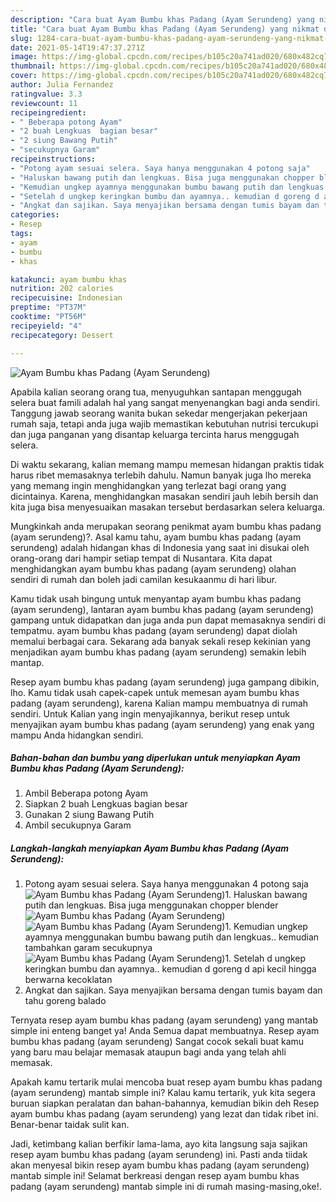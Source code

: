 ```yaml
---
description: "Cara buat Ayam Bumbu khas Padang (Ayam Serundeng) yang nikmat dan Mudah Dibuat"
title: "Cara buat Ayam Bumbu khas Padang (Ayam Serundeng) yang nikmat dan Mudah Dibuat"
slug: 1284-cara-buat-ayam-bumbu-khas-padang-ayam-serundeng-yang-nikmat-dan-mudah-dibuat
date: 2021-05-14T19:47:37.271Z
image: https://img-global.cpcdn.com/recipes/b105c20a741ad020/680x482cq70/ayam-bumbu-khas-padang-ayam-serundeng-foto-resep-utama.jpg
thumbnail: https://img-global.cpcdn.com/recipes/b105c20a741ad020/680x482cq70/ayam-bumbu-khas-padang-ayam-serundeng-foto-resep-utama.jpg
cover: https://img-global.cpcdn.com/recipes/b105c20a741ad020/680x482cq70/ayam-bumbu-khas-padang-ayam-serundeng-foto-resep-utama.jpg
author: Julia Fernandez
ratingvalue: 3.3
reviewcount: 11
recipeingredient:
- " Beberapa potong Ayam"
- "2 buah Lengkuas  bagian besar"
- "2 siung Bawang Putih"
- "secukupnya Garam"
recipeinstructions:
- "Potong ayam sesuai selera. Saya hanya menggunakan 4 potong saja"
- "Haluskan bawang putih dan lengkuas. Bisa juga menggunakan chopper blender"
- "Kemudian ungkep ayamnya menggunakan bumbu bawang putih dan lengkuas.. kemudian tambahkan garam secukupnya"
- "Setelah d ungkep keringkan bumbu dan ayamnya.. kemudian d goreng d api kecil hingga berwarna kecoklatan"
- "Angkat dan sajikan. Saya menyajikan bersama dengan tumis bayam dan tahu goreng balado"
categories:
- Resep
tags:
- ayam
- bumbu
- khas

katakunci: ayam bumbu khas 
nutrition: 202 calories
recipecuisine: Indonesian
preptime: "PT37M"
cooktime: "PT56M"
recipeyield: "4"
recipecategory: Dessert

---
```



![Ayam Bumbu khas Padang (Ayam Serundeng)](https://img-global.cpcdn.com/recipes/b105c20a741ad020/680x482cq70/ayam-bumbu-khas-padang-ayam-serundeng-foto-resep-utama.jpg)

Apabila kalian seorang orang tua, menyuguhkan santapan menggugah selera buat famili adalah hal yang sangat menyenangkan bagi anda sendiri. Tanggung jawab seorang  wanita bukan sekedar mengerjakan pekerjaan rumah saja, tetapi anda juga wajib memastikan kebutuhan nutrisi tercukupi dan juga panganan yang disantap keluarga tercinta harus menggugah selera.

Di waktu  sekarang, kalian memang mampu memesan hidangan praktis tidak harus ribet memasaknya terlebih dahulu. Namun banyak juga lho mereka yang memang ingin menghidangkan yang terlezat bagi orang yang dicintainya. Karena, menghidangkan masakan sendiri jauh lebih bersih dan kita juga bisa menyesuaikan masakan tersebut berdasarkan selera keluarga. 



Mungkinkah anda merupakan seorang penikmat ayam bumbu khas padang (ayam serundeng)?. Asal kamu tahu, ayam bumbu khas padang (ayam serundeng) adalah hidangan khas di Indonesia yang saat ini disukai oleh orang-orang dari hampir setiap tempat di Nusantara. Kita dapat menghidangkan ayam bumbu khas padang (ayam serundeng) olahan sendiri di rumah dan boleh jadi camilan kesukaanmu di hari libur.

Kamu tidak usah bingung untuk menyantap ayam bumbu khas padang (ayam serundeng), lantaran ayam bumbu khas padang (ayam serundeng) gampang untuk didapatkan dan juga anda pun dapat memasaknya sendiri di tempatmu. ayam bumbu khas padang (ayam serundeng) dapat diolah memalui berbagai cara. Sekarang ada banyak sekali resep kekinian yang menjadikan ayam bumbu khas padang (ayam serundeng) semakin lebih mantap.

Resep ayam bumbu khas padang (ayam serundeng) juga gampang dibikin, lho. Kamu tidak usah capek-capek untuk memesan ayam bumbu khas padang (ayam serundeng), karena Kalian mampu membuatnya di rumah sendiri. Untuk Kalian yang ingin menyajikannya, berikut resep untuk menyajikan ayam bumbu khas padang (ayam serundeng) yang enak yang mampu Anda hidangkan sendiri.

<!--inarticleads1-->

##### Bahan-bahan dan bumbu yang diperlukan untuk menyiapkan Ayam Bumbu khas Padang (Ayam Serundeng):

1. Ambil  Beberapa potong Ayam
1. Siapkan 2 buah Lengkuas  bagian besar
1. Gunakan 2 siung Bawang Putih
1. Ambil secukupnya Garam




<!--inarticleads2-->

##### Langkah-langkah menyiapkan Ayam Bumbu khas Padang (Ayam Serundeng):

1. Potong ayam sesuai selera. Saya hanya menggunakan 4 potong saja
<img src="https://img-global.cpcdn.com/steps/c114d05285de2c8a/160x128cq70/ayam-bumbu-khas-padang-ayam-serundeng-langkah-memasak-1-foto.jpg" alt="Ayam Bumbu khas Padang (Ayam Serundeng)">1. Haluskan bawang putih dan lengkuas. Bisa juga menggunakan chopper blender
<img src="https://img-global.cpcdn.com/steps/1da884083bf8027f/160x128cq70/ayam-bumbu-khas-padang-ayam-serundeng-langkah-memasak-2-foto.jpg" alt="Ayam Bumbu khas Padang (Ayam Serundeng)"><img src="https://img-global.cpcdn.com/steps/5debfe3db5cbfae5/160x128cq70/ayam-bumbu-khas-padang-ayam-serundeng-langkah-memasak-2-foto.jpg" alt="Ayam Bumbu khas Padang (Ayam Serundeng)">1. Kemudian ungkep ayamnya menggunakan bumbu bawang putih dan lengkuas.. kemudian tambahkan garam secukupnya
<img src="https://img-global.cpcdn.com/steps/62310b47e2c1361f/160x128cq70/ayam-bumbu-khas-padang-ayam-serundeng-langkah-memasak-3-foto.jpg" alt="Ayam Bumbu khas Padang (Ayam Serundeng)">1. Setelah d ungkep keringkan bumbu dan ayamnya.. kemudian d goreng d api kecil hingga berwarna kecoklatan
1. Angkat dan sajikan. Saya menyajikan bersama dengan tumis bayam dan tahu goreng balado




Ternyata resep ayam bumbu khas padang (ayam serundeng) yang mantab simple ini enteng banget ya! Anda Semua dapat membuatnya. Resep ayam bumbu khas padang (ayam serundeng) Sangat cocok sekali buat kamu yang baru mau belajar memasak ataupun bagi anda yang telah ahli memasak.

Apakah kamu tertarik mulai mencoba buat resep ayam bumbu khas padang (ayam serundeng) mantab simple ini? Kalau kamu tertarik, yuk kita segera buruan siapkan peralatan dan bahan-bahannya, kemudian bikin deh Resep ayam bumbu khas padang (ayam serundeng) yang lezat dan tidak ribet ini. Benar-benar taidak sulit kan. 

Jadi, ketimbang kalian berfikir lama-lama, ayo kita langsung saja sajikan resep ayam bumbu khas padang (ayam serundeng) ini. Pasti anda tiidak akan menyesal bikin resep ayam bumbu khas padang (ayam serundeng) mantab simple ini! Selamat berkreasi dengan resep ayam bumbu khas padang (ayam serundeng) mantab simple ini di rumah masing-masing,oke!.

